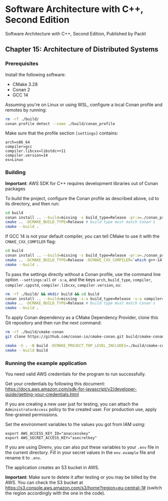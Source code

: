 # Software Architecture with C++, Second Edition

Software Architecture with C++, Second Edition, Published by Packt

## Chapter 15: Architecture of Distributed Systems

### Prerequisites

Install the following software:

- CMake 3.28
- Conan 2
- GCC 14

Assuming you're on Linux or using WSL, configure a local Conan profile and remotes by running:

```bash
rm -rf ./build/
conan profile detect --name ./build/conan_profile
```

Make sure that the profile section `[settings]` contains:

```text
arch=x86_64
compiler=gcc
compiler.libcxx=libstdc++11
compiler.version=14
os=Linux
```

### Building

**Important**: AWS SDK for C++ requires development libraries out of Conan packages

To build the project, configure the Conan profile as described above, cd to its directory, and then run:

```bash
cd build
conan install .. --build=missing -s build_type=Release -pr:a=./conan_profile -of .
cmake .. -DCMAKE_BUILD_TYPE=Release # build type must match Conan's
cmake --build .
```

If GCC 14 is not your default compiler, you can tell CMake to use it with the `CMAKE_CXX_COMPILER` flag:

```bash
cd build
conan install .. --build=missing -s build_type=Release -pr:a=./conan_profile -of .
cmake .. -DCMAKE_BUILD_TYPE=Release -DCMAKE_CXX_COMPILER=`which g++-14` # build type must match Conan's
cmake --build .
```

To pass the settings directly without a Conan profile, use the command line option `--settings:all` or `-s:a`, and the keys `arch`, `build_type`, `compiler`, `compiler.cppstd`, `compiler.libcxx`, `compiler.version`, `os`:

```bash
rm -rf ./build/ && mkdir build && cd build
conan install .. --build=missing -s:a build_type=Release -s:a compiler=gcc -of .
cmake .. -DCMAKE_BUILD_TYPE=Release # build type must match Conan's
cmake --build .
```

To apply Conan dependency as a CMake Dependency Provider, clone this Git repository and then run the next command:

```bash
rm -rf ./build/cmake-conan
git clone https://github.com/conan-io/cmake-conan.git build/cmake-conan
```

```bash
cmake -S . -B build -DCMAKE_PROJECT_TOP_LEVEL_INCLUDES=./build/cmake-conan/conan_provider.cmake -DCMAKE_BUILD_TYPE=Release
cmake --build build
```

### Running the example application

You need valid AWS credentials for the program to run successfully.

Get your credentials by following this document:
https://docs.aws.amazon.com/sdk-for-javascript/v2/developer-guide/getting-your-credentials.html

If you are creating a new user just for testing, you can attach the
`AdministratorAccess` policy to the created user. For production use, apply
fine-grained permissions.

Set the environment variables to the values you got from IAM using:

```
export AWS_ACCESS_KEY_ID="anaccesskey"
export AWS_SECRET_ACCESS_KEY="asecretkey"
```

If you are using Direnv, you can also put these variables to your `.env` file in
the current directory. Fill in your secret values in the `env.example` file and
rename it to `.env`.

The application creates an S3 bucket in AWS.

**Important**: Make sure to delete it after
testing or you may be billed by the AWS. You can check the S3 bucket at
https://s3.console.aws.amazon.com/s3/home?region=eu-central-1# (switch the
region accordingly with the one in the code).
